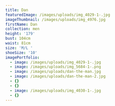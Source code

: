 ```yaml
---
title: Dan
featuredImage: /images/uploads/img_4029-1-.jpg
imageThumbnail: /images/uploads/img_4976.jpg
firstName: Dan
collection: men
height: '179'
bust: 104cm
waist: 81cm
size: 'M/L '
shoeSize: '10'
imagePortfolio:
  - image: /images/uploads/img_4029-1-.jpg
  - image: /images/uploads/img_5684-1-.png
  - image: /images/uploads/dan-the-man.jpg
  - image: /images/uploads/dan-the-man-2.jpg
  - {}
  - {}
  - image: /images/uploads/img_4030-1-.jpg
  - {}
---
```


